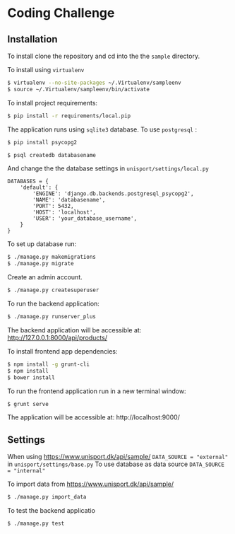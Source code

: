 Coding Challenge
===================

Installation
----------------
To install clone the repository and cd into the the  ``sample`` directory.

To install using `virtualenv`
```sh
$ virtualenv --no-site-packages ~/.Virtualenv/sampleenv
$ source ~/.Virtualenv/sampleenv/bin/activate
```
To install project requirements:
```sh
$ pip install -r requirements/local.pip
```
The application runs using ``sqlite3`` database. To use ``postgresql`` :

```sh
$ pip install psycopg2
```
```sh
$ psql createdb databasename
```
And change the the database settings in
 ``unisport/settings/local.py``
```
DATABASES = {
    'default': {
        'ENGINE': 'django.db.backends.postgresql_psycopg2',
        'NAME': 'databasename',
        'PORT': 5432,
        'HOST': 'localhost',
        'USER': 'your_database_username',
    }
}

```
To set up database run:
```sh
$ ./manage.py makemigrations
$ ./manage.py migrate
```

Create an admin account.
```sh
$ ./manage.py createsuperuser
```

To run the backend application:
```sh
$ ./manage.py runserver_plus
```

The backend application will be accessible at: http://127.0.0.1:8000/api/products/

To install frontend app dependencies:
```sh
$ npm install -g grunt-cli
$ npm install
$ bower install
```

To run the frontend application run in a new terminal window:
```sh
$ grunt serve
```

The application will be accessible at: http://localhost:9000/


Settings
------------

When using https://www.unisport.dk/api/sample/
``DATA_SOURCE = "external"`` in ``unisport/settings/base.py``
To use database as data source ``DATA_SOURCE = "internal"``

To import data from https://www.unisport.dk/api/sample/
```sh
$ ./manage.py import_data
``` 

To test the backend applicatio
```sh
$ ./manage.py test
```
